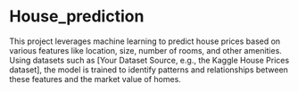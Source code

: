 # House_prediction
This project leverages machine learning to predict house prices based on various features like location, size, number of rooms, and other amenities. Using datasets such as [Your Dataset Source, e.g., the Kaggle House Prices dataset], the model is trained to identify patterns and relationships between these features and the market value of homes.
